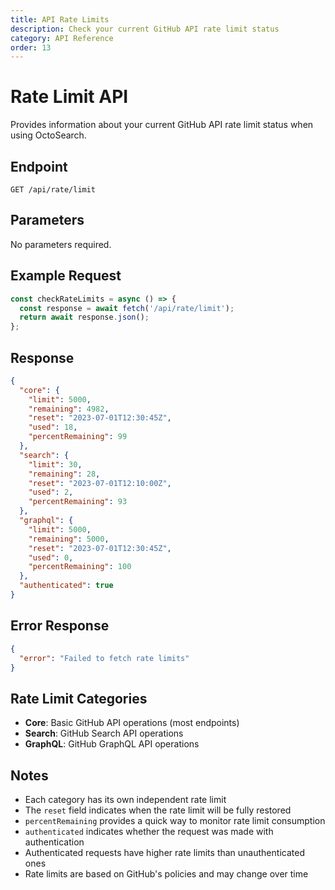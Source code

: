 ```yaml
---
title: API Rate Limits
description: Check your current GitHub API rate limit status
category: API Reference
order: 13
---
```


# Rate Limit API

Provides information about your current GitHub API rate limit status when using OctoSearch.

## Endpoint

```
GET /api/rate/limit
```

## Parameters

No parameters required.

## Example Request

```javascript
const checkRateLimits = async () => {
  const response = await fetch('/api/rate/limit');
  return await response.json();
};
```

## Response

```json
{
  "core": {
    "limit": 5000,
    "remaining": 4982,
    "reset": "2023-07-01T12:30:45Z",
    "used": 18,
    "percentRemaining": 99
  },
  "search": {
    "limit": 30,
    "remaining": 28,
    "reset": "2023-07-01T12:10:00Z",
    "used": 2,
    "percentRemaining": 93
  },
  "graphql": {
    "limit": 5000,
    "remaining": 5000,
    "reset": "2023-07-01T12:30:45Z",
    "used": 0,
    "percentRemaining": 100
  },
  "authenticated": true
}
```

## Error Response

```json
{
  "error": "Failed to fetch rate limits"
}
```

## Rate Limit Categories

- **Core**: Basic GitHub API operations (most endpoints)
- **Search**: GitHub Search API operations
- **GraphQL**: GitHub GraphQL API operations

## Notes

- Each category has its own independent rate limit
- The `reset` field indicates when the rate limit will be fully restored
- `percentRemaining` provides a quick way to monitor rate limit consumption
- `authenticated` indicates whether the request was made with authentication
- Authenticated requests have higher rate limits than unauthenticated ones
- Rate limits are based on GitHub's policies and may change over time
